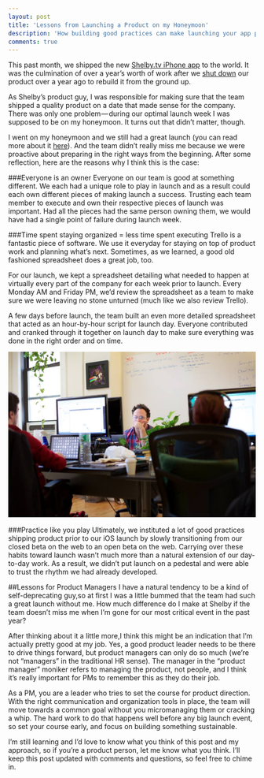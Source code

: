 ```yaml
---
layout: post
title: 'Lessons from Launching a Product on my Honeymoon'
description: 'How building good practices can make launching your app possible from 3,000 miles away.'
comments: true
---
```


This past month, we shipped the new [Shelby.tv iPhone app](http://shl.by/iphone) to the world. It was the culmination of over a year’s worth of work after we [shut down](http://shelby.tv/blog/post/26927127539/new-shelby-shutdown) our product over a year ago to rebuild it from the ground up.

As Shelby’s product guy, I was responsible for making sure that the team shipped a quality product on a date that made sense for the company. There was only one problem — during our optimal launch week I was supposed to be on my honeymoon. It turns out that didn’t matter, though.

I went on my honeymoon and we still had a great launch (you can read more about it [here](http://techcrunch.com/2013/11/14/like-the-legend-of-the-phoenix-all-ends-with-video-discovery/)). And the team didn’t really miss me because we were proactive about preparing in the right ways from the beginning. After some reflection, here are the reasons why I think this is the case:

###Everyone is an owner
Everyone on our team is good at something different. We each had a unique role to play in launch and as a result could each own different pieces of making launch a success. Trusting each team member to execute and own their respective pieces of launch was important. Had all the pieces had the same person owning them, we would have had a single point of failure during launch week.

###Time spent staying organized = less time spent executing
Trello is a fantastic piece of software. We use it everyday for staying on top of product work and planning what’s next. Sometimes, as we learned, a good old fashioned spreadsheet does a great job, too.

For our launch, we kept a spreadsheet detailing what needed to happen at virtually every part of the company for each week prior to launch. Every Monday AM and Friday PM, we’d review the spreadsheet as a team to make sure we were leaving no stone unturned (much like we also review Trello).

A few days before launch, the team built an even more detailed spreadsheet that acted as an hour-by-hour script for launch day. Everyone contributed and cranked through it together on launch day to make sure everything was done in the right order and on time.

![The team cranking through work on launch day.](../images/Shelby-team-working.jpg)

###Practice like you play
Ultimately, we instituted a lot of good practices shipping product prior to our iOS launch by slowly transitioning from our closed beta on the web to an open beta on the web. Carrying over these habits toward launch wasn’t much more than a natural extension of our day-to-day work. As a result, we didn’t put launch on a pedestal and were able to trust the rhythm we had already developed.

##Lessons for Product Managers
I have a natural tendency to be a kind of self-deprecating guy,so at first I was a little bummed that the team had such a great launch without me. How much difference do I make at Shelby if the team doesn’t miss me when I’m gone for our most critical event in the past year?

After thinking about it a little more,I think this might be an indication that I’m actually pretty good at my job. Yes, a good product leader needs to be there to drive things forward, but product managers can only do so much (we’re not “managers” in the traditional HR sense). The manager in the “product manager” moniker refers to managing the product, not people, and I think it’s really important for PMs to remember this as they do their job.

As a PM, you are a leader who tries to set the course for product direction. With the right communication and organization tools in place, the team will move towards a common goal without you micromanaging them or cracking a whip. The hard work to do that happens well before any big launch event, so set your course early, and focus on building something sustainable.

I’m still learning and I’d love to know what you think of this post and my approach, so if you’re a product person, let me know what you think. I’ll keep this post updated with comments and questions, so feel free to chime in.